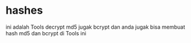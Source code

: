 # hashes
ini adalah Tools decrypt md5 jugak bcrypt dan anda jugak bisa membuat hash md5 dan bcrypt di Tools ini
